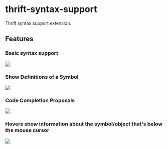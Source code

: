 # thrift-syntax-support

Thrift syntax support extension.

## Features

### Basic syntax support
![](https://github.com/MrKou47/thrift-syntax-support/raw/master/./images/basic-syntax-support.png)
### Show Definitions of a Symbol
![](https://github.com/MrKou47/thrift-syntax-support/raw/master/./images/auto-jump.gif)
### Code Completion Proposals
![](https://github.com/MrKou47/thrift-syntax-support/raw/master/./images/auto-complete.gif)
### Hovers show information about the symbol/object that's below the mouse cursor
![](https://github.com/MrKou47/thrift-syntax-support/raw/master/./images/cursor.gif)